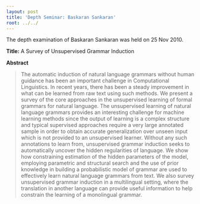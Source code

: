 ```yaml
---
layout: post
title: 'Depth Seminar: Baskaran Sankaran'
root: ../../
---
```


The depth examination of Baskaran Sankaran was held on 25 Nov 2010.

**Title:** A Survey of Unsupervised Grammar Induction


**Abstract**

> The automatic induction of natural language grammars without human guidance has been an important challenge in Computational Linguistics. In recent years, there has been a steady improvement in what can be learned from raw text using such methods. We present a survey of the core approaches in the unsupervised learning of formal grammars for natural language.  The unsupervised learning of natural language grammars provides an interesting challenge for machine learning methods since the output of learning is a complex structure and typical supervised approaches require a very large annotated sample in order to obtain accurate generalization over unseen input which is not provided to an unsupervised learner. Without any such annotations to learn from, unsupervised grammar induction seeks to automatically uncover the hidden regularities of language. We show how constraining estimation of the hidden parameters of the model, employing parametric and structural search and the use of prior knowledge in building a probabilistic model of grammar are used to effectively learn natural language grammars from text. We also survey unsupervised grammar induction in a multilingual setting, where the translation in another language can provide useful information to help constrain the learning of a monolingual grammar.
